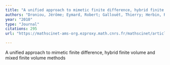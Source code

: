 ```yaml
---
title: "A unified approach to mimetic finite difference, hybrid finite volume and mixed finite volume methods"
authors: "Droniou, Jérôme; Eymard, Robert; Gallouët, Thierry; Herbin, Raphaèle"
year: "2010"
type: "Journal"
citations: 295
url: "https://mathscinet-ams-org.ezproxy.math.cnrs.fr/mathscinet/article?mr=2649153"

---
```


A unified approach to mimetic finite difference, hybrid finite volume and mixed finite volume methods
